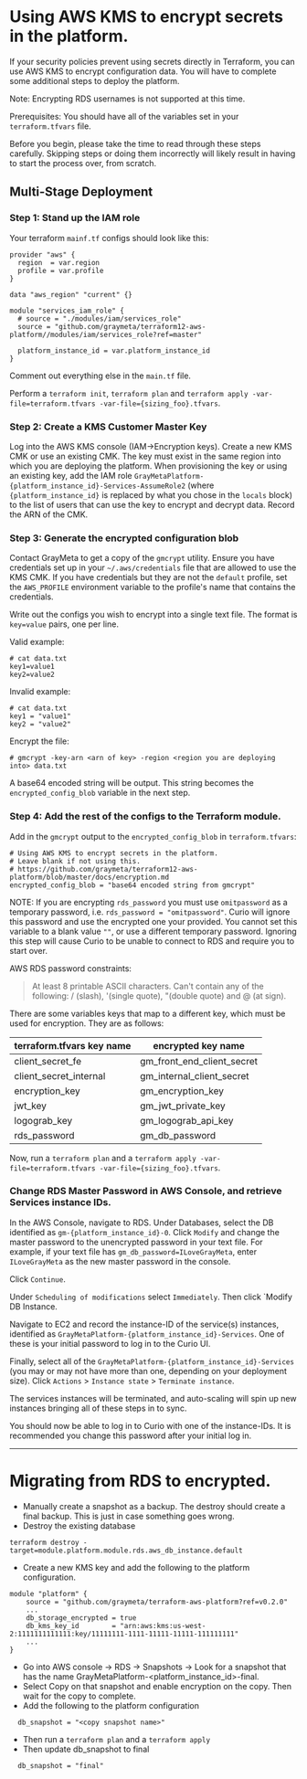 # Using AWS KMS to encrypt secrets in the platform.

If your security policies prevent using secrets directly in Terraform, you can use AWS KMS to encrypt configuration data. You will have to complete some additional steps to deploy the platform.

Note: Encrypting RDS usernames is not supported at this time.

Prerequisites: You should have all of the variables set in your `terraform.tfvars` file.

Before you begin, please take the time to read through these steps carefully. Skipping steps or doing them incorrectly will likely result in having to start the process over, from scratch.

## Multi-Stage Deployment

### Step 1: Stand up the IAM role

Your terraform `mainf.tf` configs should look like this:

```
provider "aws" {
  region  = var.region
  profile = var.profile
}

data "aws_region" "current" {}

module "services_iam_role" {
  # source = "./modules/iam/services_role"
  source = "github.com/graymeta/terraform12-aws-platform//modules/iam/services_role?ref=master"

  platform_instance_id = var.platform_instance_id
}
```

Comment out everything else in the `main.tf` file.

Perform a `terraform init`, `terraform plan` and `terraform apply -var-file=terraform.tfvars -var-file={sizing_foo}.tfvars`.

### Step 2: Create a KMS Customer Master Key

Log into the AWS KMS console (IAM->Encryption keys). Create a new KMS CMK or use an existing CMK. The key must exist in the same region into which you are deploying the platform. When provisioning the key or using an existing key, add the IAM role `GrayMetaPlatform-{platform_instance_id}-Services-AssumeRole2` (where `{platform_instance_id}` is replaced by what you chose in the `locals` block) to the list of users that can use the key to encrypt and decrypt data. Record the ARN of the CMK.

### Step 3: Generate the encrypted configuration blob

Contact GrayMeta to get a copy of the `gmcrypt` utility. Ensure you have credentials set up in your `~/.aws/credentials` file that are allowed to use the KMS CMK. If you have credentials but they are not the `default` profile, set the `AWS_PROFILE` environment variable to the profile's name that contains the credentials.

Write out the configs you wish to encrypt into a single text file. The format is `key=value` pairs, one per line.

Valid example:
```
# cat data.txt
key1=value1
key2=value2
```
Invalid example:
```
# cat data.txt
key1 = "value1"
key2 = "value2"
```

Encrypt the file:

```
# gmcrypt -key-arn <arn of key> -region <region you are deploying into> data.txt
```

A base64 encoded string will be output. This string becomes the `encrypted_config_blob` variable in the next step.

### Step 4: Add the rest of the configs to the Terraform module.

Add in the `gmcrypt` output to the `encrypted_config_blob` in `terraform.tfvars`:

```
# Using AWS KMS to encrypt secrets in the platform.
# Leave blank if not using this.
# https://github.com/graymeta/terraform12-aws-platform/blob/master/docs/encryption.md
encrypted_config_blob = "base64 encoded string from gmcrypt"
```

NOTE: If you are encrypting `rds_password` you must use `omitpassword` as a temporary password, i.e. `rds_password = "omitpassword"`.
Curio will ignore this password and use the encrypted one your provided. You cannot set this variable to a blank value `""`, or use a different temporary password. Ignoring this step will cause Curio to be unable to connect to RDS and require you to start over.

AWS RDS password constraints:
>  At least 8 printable ASCII characters. Can't contain any of the following: / (slash), '(single quote), "(double quote) and @ (at sign).

There are some variables keys that map to a different key, which must be used for encryption. They are as follows:

| terraform.tfvars key name | encrypted key name        |
|---------------------------|---------------------------|
| client_secret_fe          | gm_front_end_client_secret|
| client_secret_internal    | gm_internal_client_secret |
| encryption_key            | gm_encryption_key         |
| jwt_key                   | gm_jwt_private_key        |
| logograb_key              | gm_logograb_api_key       |
| rds_password              | gm_db_password            |


Now, run a `terraform plan` and a `terraform apply -var-file=terraform.tfvars -var-file={sizing_foo}.tfvars`.


### Change RDS Master Password in AWS Console, and retrieve Services instance IDs.

In the AWS Console, navigate to RDS. Under Databases, select the DB identified as `gm-{platform_instance_id}-0`. Click `Modify` and change the master password to the unencrypted password in your text file. For example, if your text file has `gm_db_password=ILoveGrayMeta`, enter `ILoveGrayMeta` as the new master password in the console.

Click `Continue`.

Under `Scheduling of modifications` select `Immediately`. Then click `Modify DB Instance.

Navigate to EC2 and record the instance-ID of the service(s) instances, identified as `GrayMetaPlatform-{platform_instance_id}-Services`. One of these is your initial password to log in to the Curio UI.

Finally, select all of the `GrayMetaPlatform-{platform_instance_id}-Services` (you may or may not have more than one, depending on your deployment size). Click `Actions` > `Instance state` > `Terminate instance`.

The services instances will be terminated, and auto-scaling will spin up new instances bringing all of these steps in to sync.

You should now be able to log in to Curio with one of the instance-IDs. It is recommended you change this password after your initial log in.

---

# Migrating from RDS to encrypted.

* Manually create a snapshot as a backup.  The destroy should create a final backup.  This is just in case something goes wrong.
* Destroy the existing database
```
terraform destroy -target=module.platform.module.rds.aws_db_instance.default
```
* Create a new KMS key and add the following to the platform configuration.
```
module "platform" {
    source = "github.com/graymeta/terraform-aws-platform?ref=v0.2.0"
    ...
    db_storage_encrypted = true
    db_kms_key_id        = "arn:aws:kms:us-west-2:1111111111111:key/11111111-1111-11111-11111-111111111"
    ...
}
```
* Go into AWS console -> RDS -> Snapshots -> Look for a snapshot that has the name GrayMetaPlatform-<platform_instance_id>-final.  
* Select Copy on that snapshot and enable encryption on the copy.  Then wait for the copy to complete.
* Add the following to the platform configuration
```
  db_snapshot = "<copy snapshot name>"
```
* Then run a `terraform plan` and a `terraform apply`
* Then update db_snapshot to final
```
  db_snapshot = "final"
```
